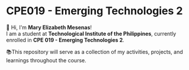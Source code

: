# CPE019 - Emerging Technologies 2  

👋 Hi, I'm **Mary Elizabeth Mesenas**!  
I am a student at **Technological Institute of the Philippines**, currently enrolled in **CPE 019 - Emerging Technologies 2**.  

📚This repository will serve as a collection of my activities, projects, and learnings throughout the course. 
